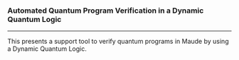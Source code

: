 ### Automated Quantum Program Verification in a Dynamic Quantum Logic
---
This presents a support tool to verify quantum programs in Maude by using a Dynamic Quantum Logic.